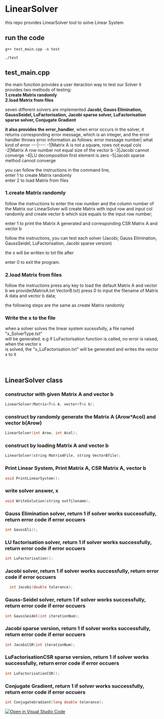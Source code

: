 # LinearSolver
this repo provides LinearSolver tool to solve Linear System

## run the code
```
g++ test_main.cpp -o test
```
```
./test
```

## test_main.cpp
the main function provides a user iteraction way to test our Solver
it provides two methods of testing:<br/>
**1.create Matrix randomly**<br/>
**2.load Matrix from files**<br/>

seven different solvers are implemented
**Jacobi, Gauss Elimination, GaussSeidel, LuFactorisation, Jacobi sparse solver, LuFactorisation sparse solver, Conjugate Gradient**

**it also provides the error_handler**,
when error occurs in the solver, it returns corresponding error message, 
which is an integer, and the error handler throws error information as follows:
error message number| what kind of error
---|---:
-1|Matrix A is not a square, rows not euqal cols
-2|Matrix A row number not equal size of the vector b
-3|Jacobi cannot converge
-4|LU decomposition first element is zero
-5|Jacobi sparse method cannot converge

you can follow the instructions in the command line,<br/>
enter 1 to create Matrix randomly<br/>
enter 2 to load Matrix from files

### 1.create Matrix randomly
follow the instructions to enter the row number and the column number of the Matrix
our LinearSolver will create Matrix with input row and input col randomly and create vector b
which size equals to the input row number;<br/>

enter 1 to print the Matrix A generated and corresponding CSR Matrix A and vector b<br/>

follow the instructions, you can test each solver (Jacobi, Gauss Elimination, GaussSeidel, LuFactorisation, Jacobi sparse version)<br/>

the x will be written to txt file after<br/>

enter 0 to exit the program.

### 2.load Matrix from files
follow the instructions
press any key to load the default Matrix A and vector b we provide(MatrixA.txt VectorB.txt)
press 0 to input the filename of Matrix A data and vector b data;<br/>

the following steps are the same as create Matrix randomly<br/>

### Write the x to the file
when a solver solves the linear system sucessfully, a file named "x_SolverType.txt"<br/>
will be generated.  e.g if LuFactorisation function is called, no error is raised, when the vector x<br/>
is solved, the "x_LuFactorisation.txt" will be generated and writes the vector x to it<br/><br/><br/>

## LinearSolver class<br/>
### constructor with given Matrix A and vector b
```cpp
LinearSolver(Matrix<T>& A, vector<T>& b);
```
### construct by randomly generate the Matrix A (Arow*Acol) and vector b(Arow)
```cpp
LinearSolver(int Arow, int Acol);
```
### construct by loading Matrix A and vector b
```cpp
LinearSolver(string MatrixAFile, string VectorBfile);
```
### Print Linear System, Print Matrix A, CSR Matrix A, vector b
```cpp
void PrintLinearSystem();
```
### write solver answer, x
```cpp
void WriteSolution(string outfilename);
```
### Gauss Elimination solver, return 1 if solver works successfully, return error code if error occuers
```cpp
int GaussEli();
```
### LU factorisation solver, return 1 if solver works successfully, return error code if error occuers
```cpp
int LuFactorisation();
```
### Jacobi solver, return 1 if solver works successfully, return error code if error occuers
```cpp
  int Jacobi(double tolerance);
```
### Gauss-Seidel solver, return 1 if solver works successfully, return error code if error occuers
```cpp
int GaussSeidel(int iterationNum);
```
### Jacobi sparse version, return 1 if solver works successfully, return error code if error occuers
```cpp
int JacobiCSR(int iterationNum);
```
### LuFactorisationCSR sparse version, return 1 if solver works successfully, return error code if error occuers
```cpp
int LuFactorisationCSR();
```
### Conjugate Gradient, return 1 if solver works successfully, return error code if error occuers
```cpp
int ConjugateGradient(long double tolerance);
```




[![Open in Visual Studio Code](https://classroom.github.com/assets/open-in-vscode-f059dc9a6f8d3a56e377f745f24479a46679e63a5d9fe6f495e02850cd0d8118.svg)](https://classroom.github.com/online_ide?assignment_repo_id=6702442&assignment_repo_type=AssignmentRepo)
